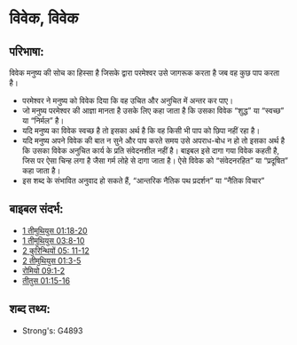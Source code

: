 # विवेक, विवेक #

## परिभाषा: ##

विवेक मनुष्य की सोच का हिस्सा है जिसके द्वारा परमेश्वर उसे जागरूक करता है जब वह कुछ पाप करता है।

* परमेश्वर ने मनुष्य को विवेक दिया कि वह उचित और अनुचित में अन्तर कर पाए।
* जो मनुष्य परमेश्वर की आज्ञा मानता है उसके लिए कहा जाता है कि उसका विवेक “शुद्ध” या “स्वच्छ” या “निर्मल” है।
* यदि मनुष्य का विवेक स्वच्छ है तो इसका अर्थ है कि वह किसी भी पाप को छिपा नहीं रहा है।
* यदि मनुष्य अपने विवेक की बात न सुने और पाप करते समय उसे अपराध-बोध न हो तो इसका अर्थ है कि उसका विवेक अनुचित कार्य के प्रति संवेदनशील नहीं है। बाइबल इसे दागा गया विवेक कहती है, जिस पर ऐसा चिन्ह लगा है जैसा गर्म लोहे से दागा जाता है। ऐसे विवेक को “संवेदनरहित” या “प्रदूषित” कहा जाता है।
* इस शब्द के संभावित अनुवाद हो सकते हैं, “आन्तरिक नैतिक पथ प्रदर्शन” या “नैतिक विचार”

## बाइबल संदर्भ: ##

* [1 तीमुथियुस 01:18-20](rc://hi/tn/help/1ti/01/18)
* [1 तीमुथियुस 03:8-10](rc://hi/tn/help/1ti/03/08)
* [2 कुरिन्थियों 05: 11-12](rc://hi/tn/help/2co/05/11)
* [2 तीमुथियुस 01:3-5](rc://hi/tn/help/2ti/01/03)
* [रोमियो 09:1-2](rc://hi/tn/help/rom/09/01)
* [तीतुस 01:15-16](rc://hi/tn/help/tit/01/15)


## शब्द तथ्य: ##

* Strong's: G4893
